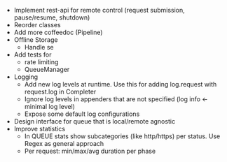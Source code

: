   + Implement rest-api for remote control (request submission, pause/resume, shutdown)
  + Reorder classes
  + Add more coffeedoc (Pipeline)
  + Offline Storage
    + Handle se
  + Add tests for
    + rate limiting
    + QueueManager
  + Logging
    + Add new log levels at runtime. Use this for adding log.request with request.log in Completer
    + Ignore log levels in appenders that are not specified (log info <- minimal log level)
    + Expose some default log configurations
  + Design interface for queue that is local/remote agnostic
  + Improve statistics 
    + In QUEUE stats show subcategories (like http/https) per status. Use Regex as general approach
    + Per request: min/max/avg duration per phase
     
